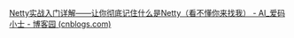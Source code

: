 [Netty实战入门详解——让你彻底记住什么是Netty（看不懂你来找我） - AI_爱码小士 - 博客园 (cnblogs.com)](https://www.cnblogs.com/nanaheidebk/p/11025362.html)